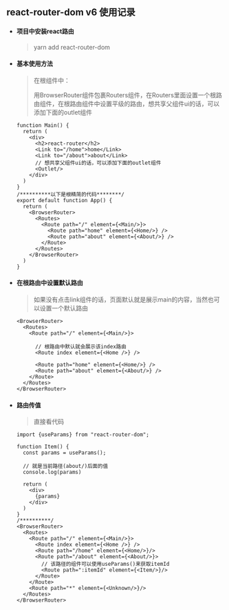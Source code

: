 ## react-router-dom  v6  使用记录

- #### 项目中安装react路由

  > yarn add react-router-dom

- #### 基本使用方法

  > 在根组件中：
  >
  > 用BrowserRouter组件包裹Routers组件，在Routers里面设置一个根路由组件，在根路由组件中设置平级的路由，想共享父组件ui的话，可以添加下面的outlet组件

  ```react
  function Main() {
    return (
      <div>
        <h2>react-router</h2>
        <Link to="/home">home</Link>
        <Link to="/about">about</Link>
        // 想共享父组件ui的话，可以添加下面的outlet组件
        <Outlet/>
      </div>
    )
  }
  /**********以下是根精简的代码********/
  export default function App() {
    return (
      <BrowserRouter>
        <Routes>
          <Route path="/" element={<Main/>}>
            <Route path="home" element={<Home/>} />
            <Route path="about" element={<About/>} />
          </Route>
        </Routes>
      </BrowserRouter>
    )
  }
  ```

- #### 在根路由中设置默认路由

  > 如果没有点击link组件的话，页面默认就是展示main的内容，当然也可以设置一个默认路由

  ```react
  <BrowserRouter>
    <Routes>
      <Route path="/" element={<Main/>}>
          
        // 根路由中默认就会展示该index路由
        <Route index element={<Home />} />
          
        <Route path="home" element={<Home/>} />
        <Route path="about" element={<About/>} />
      </Route>
    </Routes>
  </BrowserRouter>
  ```

- #### 路由传值

  > 直接看代码

  ```react
  import {useParams} from "react-router-dom";
  
  function Item() {
    const params = useParams();
  
    // 就是当前路径(about/)后面的值
    console.log(params)
  
    return (
      <div>
        {params}
      </div>
    )
  }
  /**********/
  <BrowserRouter>
    <Routes>
      <Route path="/" element={<Main/>}>
        <Route index element={<Home />} />
        <Route path="/home" element={<Home/>}/>
        <Route path="/about" element={<About/>}>
          // 该路径的组件可以使用useParams()来获取itemId
          <Route path=":itemId" element={<Item/>}/>
        </Route>
      </Route>
      <Route path="*" element={<Unknown/>}/>
    </Routes>
  </BrowserRouter>
  ```

  

